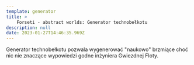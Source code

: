 ```yaml
---
template: generator
title: >
    Forseti - abstract worlds: Generator technobełkotu
description: null
date: 2023-01-27T14:46:35.969Z
---
```


Generator technobełkotu pozwala wygenerować "naukowo" brzmiące choć nic nie znaczące wypowiedzi godne inżyniera Gwiezdnej Floty.
